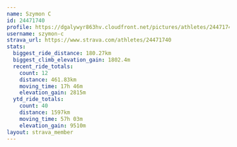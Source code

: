 ```yaml
---
name: Szymon C
id: 24471740
profile: https://dgalywyr863hv.cloudfront.net/pictures/athletes/24471740/7213253/3/large.jpg
username: szymon-c
strava_url: https://www.strava.com/athletes/24471740
stats:
  biggest_ride_distance: 180.27km
  biggest_climb_elevation_gain: 1802.4m
  recent_ride_totals:
    count: 12
    distance: 461.83km
    moving_time: 17h 46m
    elevation_gain: 2815m
  ytd_ride_totals:
    count: 40
    distance: 1597km
    moving_time: 57h 03m
    elevation_gain: 9510m
layout: strava_member
--- 
```

